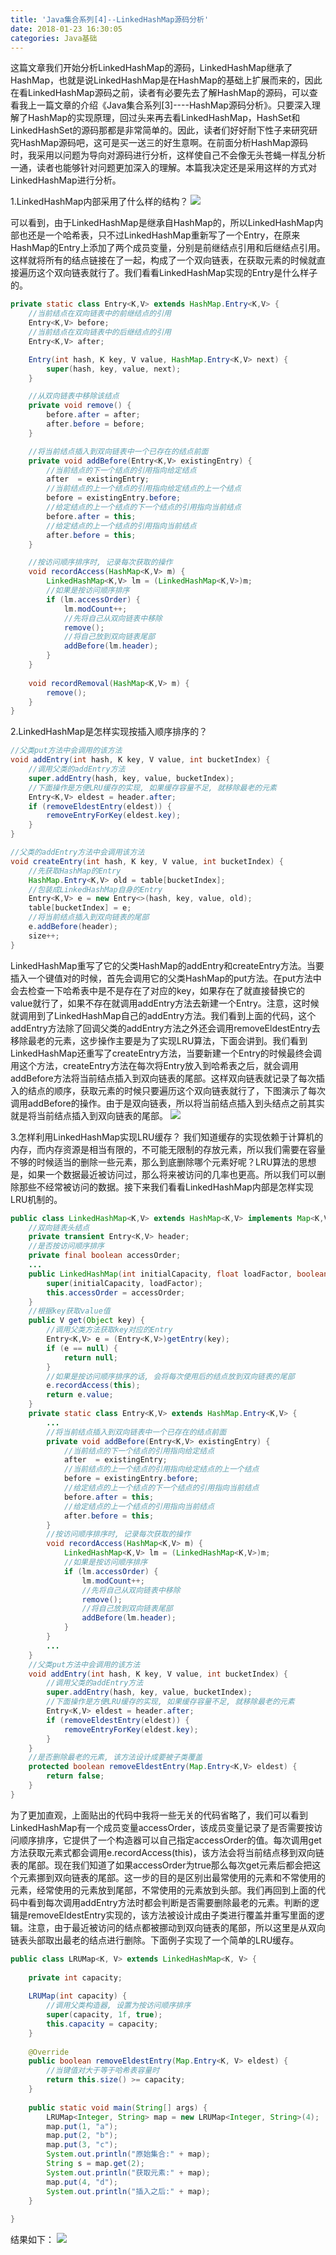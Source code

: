 ```yaml
---
title: 'Java集合系列[4]--LinkedHashMap源码分析'
date: 2018-01-23 16:30:05
categories: Java基础
---
```

这篇文章我们开始分析LinkedHashMap的源码，LinkedHashMap继承了HashMap，也就是说LinkedHashMap是在HashMap的基础上扩展而来的，因此在看LinkedHashMap源码之前，读者有必要先去了解HashMap的源码，可以查看我上一篇文章的介绍《Java集合系列[3]----HashMap源码分析》。<!-- more -->只要深入理解了HashMap的实现原理，回过头来再去看LinkedHashMap，HashSet和LinkedHashSet的源码那都是非常简单的。因此，读者们好好耐下性子来研究研究HashMap源码吧，这可是买一送三的好生意啊。在前面分析HashMap源码时，我采用以问题为导向对源码进行分析，这样使自己不会像无头苍蝇一样乱分析一通，读者也能够针对问题更加深入的理解。本篇我决定还是采用这样的方式对LinkedHashMap进行分析。

1.LinkedHashMap内部采用了什么样的结构？
![](img1.png)

可以看到，由于LinkedHashMap是继承自HashMap的，所以LinkedHashMap内部也还是一个哈希表，只不过LinkedHashMap重新写了一个Entry，在原来HashMap的Entry上添加了两个成员变量，分别是前继结点引用和后继结点引用。这样就将所有的结点链接在了一起，构成了一个双向链表，在获取元素的时候就直接遍历这个双向链表就行了。我们看看LinkedHashMap实现的Entry是什么样子的。
```java
private static class Entry<K,V> extends HashMap.Entry<K,V> {
    //当前结点在双向链表中的前继结点的引用
    Entry<K,V> before;
    //当前结点在双向链表中的后继结点的引用
    Entry<K,V> after;

    Entry(int hash, K key, V value, HashMap.Entry<K,V> next) {
        super(hash, key, value, next);
    }

    //从双向链表中移除该结点
    private void remove() {
        before.after = after;
        after.before = before;
    }

    //将当前结点插入到双向链表中一个已存在的结点前面
    private void addBefore(Entry<K,V> existingEntry) {
        //当前结点的下一个结点的引用指向给定结点
        after  = existingEntry;
        //当前结点的上一个结点的引用指向给定结点的上一个结点
        before = existingEntry.before;
        //给定结点的上一个结点的下一个结点的引用指向当前结点
        before.after = this;
        //给定结点的上一个结点的引用指向当前结点
        after.before = this;
    }

    //按访问顺序排序时, 记录每次获取的操作
    void recordAccess(HashMap<K,V> m) {
        LinkedHashMap<K,V> lm = (LinkedHashMap<K,V>)m;
        //如果是按访问顺序排序
        if (lm.accessOrder) {
            lm.modCount++;
            //先将自己从双向链表中移除
            remove();
            //将自己放到双向链表尾部
            addBefore(lm.header);
        }
    }
    
    void recordRemoval(HashMap<K,V> m) {
        remove();
    }
}
```

2.LinkedHashMap是怎样实现按插入顺序排序的？
```java
//父类put方法中会调用的该方法
void addEntry(int hash, K key, V value, int bucketIndex) {
    //调用父类的addEntry方法
    super.addEntry(hash, key, value, bucketIndex);
    //下面操作是方便LRU缓存的实现, 如果缓存容量不足, 就移除最老的元素
    Entry<K,V> eldest = header.after;
    if (removeEldestEntry(eldest)) {
        removeEntryForKey(eldest.key);
    }
}

//父类的addEntry方法中会调用该方法
void createEntry(int hash, K key, V value, int bucketIndex) {
    //先获取HashMap的Entry
    HashMap.Entry<K,V> old = table[bucketIndex];
    //包装成LinkedHashMap自身的Entry
    Entry<K,V> e = new Entry<>(hash, key, value, old);
    table[bucketIndex] = e;
    //将当前结点插入到双向链表的尾部
    e.addBefore(header);
    size++;
}
```
LinkedHashMap重写了它的父类HashMap的addEntry和createEntry方法。当要插入一个键值对的时候，首先会调用它的父类HashMap的put方法。在put方法中会去检查一下哈希表中是不是存在了对应的key，如果存在了就直接替换它的value就行了，如果不存在就调用addEntry方法去新建一个Entry。注意，这时候就调用到了LinkedHashMap自己的addEntry方法。我们看到上面的代码，这个addEntry方法除了回调父类的addEntry方法之外还会调用removeEldestEntry去移除最老的元素，这步操作主要是为了实现LRU算法，下面会讲到。我们看到LinkedHashMap还重写了createEntry方法，当要新建一个Entry的时候最终会调用这个方法，createEntry方法在每次将Entry放入到哈希表之后，就会调用addBefore方法将当前结点插入到双向链表的尾部。这样双向链表就记录了每次插入的结点的顺序，获取元素的时候只要遍历这个双向链表就行了，下图演示了每次调用addBefore的操作。由于是双向链表，所以将当前结点插入到头结点之前其实就是将当前结点插入到双向链表的尾部。
![](img2.png)

3.怎样利用LinkedHashMap实现LRU缓存？
我们知道缓存的实现依赖于计算机的内存，而内存资源是相当有限的，不可能无限制的存放元素，所以我们需要在容量不够的时候适当的删除一些元素，那么到底删除哪个元素好呢？LRU算法的思想是，如果一个数据最近被访问过，那么将来被访问的几率也更高。所以我们可以删除那些不经常被访问的数据。接下来我们看看LinkedHashMap内部是怎样实现LRU机制的。
```java
public class LinkedHashMap<K,V> extends HashMap<K,V> implements Map<K,V> {
    //双向链表头结点
    private transient Entry<K,V> header;
    //是否按访问顺序排序
    private final boolean accessOrder;
    ...
    public LinkedHashMap(int initialCapacity, float loadFactor, boolean accessOrder) {
        super(initialCapacity, loadFactor);
        this.accessOrder = accessOrder;
    }
    //根据key获取value值
    public V get(Object key) {
        //调用父类方法获取key对应的Entry
        Entry<K,V> e = (Entry<K,V>)getEntry(key);
        if (e == null) {
            return null;
        }
        //如果是按访问顺序排序的话, 会将每次使用后的结点放到双向链表的尾部
        e.recordAccess(this);
        return e.value;
    }
    private static class Entry<K,V> extends HashMap.Entry<K,V> {
        ...
        //将当前结点插入到双向链表中一个已存在的结点前面
        private void addBefore(Entry<K,V> existingEntry) {
            //当前结点的下一个结点的引用指向给定结点
            after  = existingEntry;
            //当前结点的上一个结点的引用指向给定结点的上一个结点
            before = existingEntry.before;
            //给定结点的上一个结点的下一个结点的引用指向当前结点
            before.after = this;
            //给定结点的上一个结点的引用指向当前结点
            after.before = this;
        }
        //按访问顺序排序时, 记录每次获取的操作
        void recordAccess(HashMap<K,V> m) {
            LinkedHashMap<K,V> lm = (LinkedHashMap<K,V>)m;
            //如果是按访问顺序排序
            if (lm.accessOrder) {
                lm.modCount++;
                //先将自己从双向链表中移除
                remove();
                //将自己放到双向链表尾部
                addBefore(lm.header);
            }
        }
        ...
    }
    //父类put方法中会调用的该方法
    void addEntry(int hash, K key, V value, int bucketIndex) {
        //调用父类的addEntry方法
        super.addEntry(hash, key, value, bucketIndex);
        //下面操作是方便LRU缓存的实现, 如果缓存容量不足, 就移除最老的元素
        Entry<K,V> eldest = header.after;
        if (removeEldestEntry(eldest)) {
            removeEntryForKey(eldest.key);
        }
    }
    //是否删除最老的元素, 该方法设计成要被子类覆盖
    protected boolean removeEldestEntry(Map.Entry<K,V> eldest) {
        return false;
    }
}
```
为了更加直观，上面贴出的代码中我将一些无关的代码省略了，我们可以看到LinkedHashMap有一个成员变量accessOrder，该成员变量记录了是否需要按访问顺序排序，它提供了一个构造器可以自己指定accessOrder的值。每次调用get方法获取元素式都会调用e.recordAccess(this)，该方法会将当前结点移到双向链表的尾部。现在我们知道了如果accessOrder为true那么每次get元素后都会把这个元素挪到双向链表的尾部。这一步的目的是区别出最常使用的元素和不常使用的元素，经常使用的元素放到尾部，不常使用的元素放到头部。我们再回到上面的代码中看到每次调用addEntry方法时都会判断是否需要删除最老的元素。判断的逻辑是removeEldestEntry实现的，该方法被设计成由子类进行覆盖并重写里面的逻辑。注意，由于最近被访问的结点都被挪动到双向链表的尾部，所以这里是从双向链表头部取出最老的结点进行删除。下面例子实现了一个简单的LRU缓存。
```java
public class LRUMap<K, V> extends LinkedHashMap<K, V> {
    
    private int capacity;
    
    LRUMap(int capacity) {
        //调用父类构造器, 设置为按访问顺序排序
        super(capacity, 1f, true);
        this.capacity = capacity;
    }
    
    @Override
    public boolean removeEldestEntry(Map.Entry<K, V> eldest) {
        //当键值对大于等于哈希表容量时
        return this.size() >= capacity;
    }
    
    public static void main(String[] args) {
        LRUMap<Integer, String> map = new LRUMap<Integer, String>(4);
        map.put(1, "a");
        map.put(2, "b");
        map.put(3, "c");
        System.out.println("原始集合:" + map);
        String s = map.get(2);
        System.out.println("获取元素:" + map);
        map.put(4, "d");
        System.out.println("插入之后:" + map);
    }
    
}
```
结果如下：
![](img3.png)

